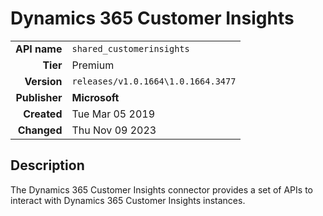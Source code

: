 # Dynamics 365 Customer Insights
| | |
|-:|-|
|**API name**|`shared_customerinsights`|
|**Tier**|Premium|
|**Version**|`releases/v1.0.1664\1.0.1664.3477`|
|**Publisher**|**Microsoft**|
|**Created**|Tue Mar 05 2019|
|**Changed**|Thu Nov 09 2023|

## Description
The Dynamics 365 Customer Insights connector provides a set of APIs to interact with Dynamics 365 Customer Insights instances.
